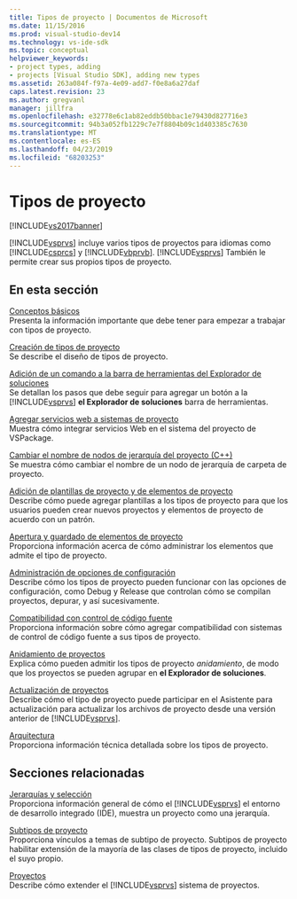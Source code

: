```yaml
---
title: Tipos de proyecto | Documentos de Microsoft
ms.date: 11/15/2016
ms.prod: visual-studio-dev14
ms.technology: vs-ide-sdk
ms.topic: conceptual
helpviewer_keywords:
- project types, adding
- projects [Visual Studio SDK], adding new types
ms.assetid: 263a084f-f97a-4e09-add7-f0e8a6a27daf
caps.latest.revision: 23
ms.author: gregvanl
manager: jillfra
ms.openlocfilehash: e32778e6c1ab82eddb50bbac1e79430d827716e3
ms.sourcegitcommit: 94b3a052fb1229c7e7f8804b09c1d403385c7630
ms.translationtype: MT
ms.contentlocale: es-ES
ms.lasthandoff: 04/23/2019
ms.locfileid: "68203253"
---
```

# <a name="project-types"></a>Tipos de proyecto
[!INCLUDE[vs2017banner](../../includes/vs2017banner.md)]

[!INCLUDE[vsprvs](../../includes/vsprvs-md.md)] incluye varios tipos de proyectos para idiomas como [!INCLUDE[csprcs](../../includes/csprcs-md.md)] y [!INCLUDE[vbprvb](../../includes/vbprvb-md.md)]. [!INCLUDE[vsprvs](../../includes/vsprvs-md.md)] También le permite crear sus propios tipos de proyecto.  
  
## <a name="in-this-section"></a>En esta sección  
 [Conceptos básicos](../../extensibility/internals/project-type-essentials.md)  
 Presenta la información importante que debe tener para empezar a trabajar con tipos de proyecto.  
  
 [Creación de tipos de proyecto](../../extensibility/internals/creating-project-types.md)  
 Se describe el diseño de tipos de proyecto.  
  
 [Adición de un comando a la barra de herramientas del Explorador de soluciones](../../extensibility/adding-a-command-to-the-solution-explorer-toolbar.md)  
 Se detallan los pasos que debe seguir para agregar un botón a la [!INCLUDE[vsprvs](../../includes/vsprvs-md.md)] **el Explorador de soluciones** barra de herramientas.  
  
 [Agregar servicios web a sistemas de proyecto](../../misc/adding-web-services-to-project-systems.md)  
 Muestra cómo integrar servicios Web en el sistema del proyecto de VSPackage.  
  
 [Cambiar el nombre de nodos de jerarquía del proyecto (C++)](../../misc/renaming-project-hierarchy-nodes-cpp.md)  
 Se muestra cómo cambiar el nombre de un nodo de jerarquía de carpeta de proyecto.  
  
 [Adición de plantillas de proyecto y de elementos de proyecto](../../extensibility/internals/adding-project-and-project-item-templates.md)  
 Describe cómo puede agregar plantillas a los tipos de proyecto para que los usuarios pueden crear nuevos proyectos y elementos de proyecto de acuerdo con un patrón.  
  
 [Apertura y guardado de elementos de proyecto](../../extensibility/internals/opening-and-saving-project-items.md)  
 Proporciona información acerca de cómo administrar los elementos que admite el tipo de proyecto.  
  
 [Administración de opciones de configuración](../../extensibility/internals/managing-configuration-options.md)  
 Describe cómo los tipos de proyecto pueden funcionar con las opciones de configuración, como Debug y Release que controlan cómo se compilan proyectos, depurar, y así sucesivamente.  
  
 [Compatibilidad con control de código fuente](../../extensibility/internals/supporting-source-control.md)  
 Proporciona información sobre cómo agregar compatibilidad con sistemas de control de código fuente a sus tipos de proyecto.  
  
 [Anidamiento de proyectos](../../extensibility/internals/nesting-projects.md)  
 Explica cómo pueden admitir los tipos de proyecto *anidamiento*, de modo que los proyectos se pueden agrupar en **el Explorador de soluciones**.  
  
 [Actualización de proyectos](../../extensibility/internals/upgrading-projects.md)  
 Describe cómo el tipo de proyecto puede participar en el Asistente para actualización para actualizar los archivos de proyecto desde una versión anterior de [!INCLUDE[vsprvs](../../includes/vsprvs-md.md)].  
  
 [Arquitectura](../../extensibility/internals/project-types-architecture.md)  
 Proporciona información técnica detallada sobre los tipos de proyecto.  
  
## <a name="related-sections"></a>Secciones relacionadas  
 [Jerarquías y selección](../../extensibility/internals/hierarchies-and-selection.md)  
 Proporciona información general de cómo el [!INCLUDE[vsprvs](../../includes/vsprvs-md.md)] el entorno de desarrollo integrado (IDE), muestra un proyecto como una jerarquía.  
  
 [Subtipos de proyecto](../../extensibility/internals/project-subtypes.md)  
 Proporciona vínculos a temas de subtipo de proyecto. Subtipos de proyecto habilitar extensión de la mayoría de las clases de tipos de proyecto, incluido el suyo propio.  
  
 [Proyectos](../../extensibility/internals/projects.md)  
 Describe cómo extender el [!INCLUDE[vsprvs](../../includes/vsprvs-md.md)] sistema de proyectos.
